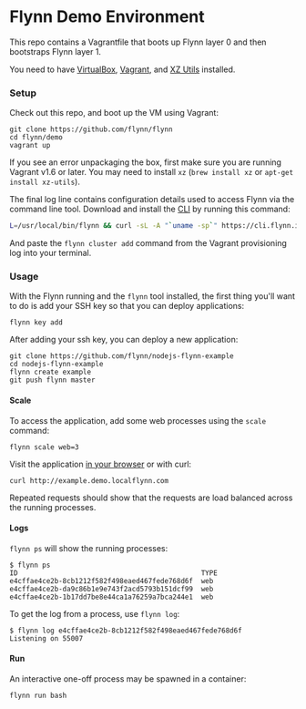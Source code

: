 # Flynn Demo Environment

This repo contains a Vagrantfile that boots up Flynn layer 0 and then bootstraps
Flynn layer 1.

You need to have [VirtualBox](https://www.virtualbox.org/),
[Vagrant](http://www.vagrantup.com/), and [XZ Utils](http://tukaani.org/xz/)
installed.

### Setup

Check out this repo, and boot up the VM using Vagrant:

```text
git clone https://github.com/flynn/flynn
cd flynn/demo
vagrant up
```

If you see an error unpackaging the box, first make sure you are running Vagrant
v1.6 or later. You may need to install `xz` (`brew install xz` or `apt-get
install xz-utils`).

The final log line contains configuration details used to access Flynn via the
command line tool. Download and install the [CLI](/cli) by running this command:

```bash
L=/usr/local/bin/flynn && curl -sL -A "`uname -sp`" https://cli.flynn.io/flynn.gz | zcat >$L && chmod +x $L
```

And paste the `flynn cluster add` command from the Vagrant provisioning log into
your terminal.

### Usage

With the Flynn running and the `flynn` tool installed, the first thing you'll
want to do is add your SSH key so that you can deploy applications:

```text
flynn key add
```

After adding your ssh key, you can deploy a new application:

```text
git clone https://github.com/flynn/nodejs-flynn-example
cd nodejs-flynn-example
flynn create example
git push flynn master
```

#### Scale

To access the application, add some web processes using the `scale`
command:

```text
flynn scale web=3
```

Visit the application [in your browser](http://example.demo.localflynn.com) or with curl:

```text
curl http://example.demo.localflynn.com
```

Repeated requests should show that the requests are load balanced across the
running processes.

#### Logs

`flynn ps` will show the running processes:

```text
$ flynn ps
ID                                             TYPE
e4cffae4ce2b-8cb1212f582f498eaed467fede768d6f  web
e4cffae4ce2b-da9c86b1e9e743f2acd5793b151dcf99  web
e4cffae4ce2b-1b17dd7be8e44ca1a76259a7bca244e1  web
```

To get the log from a process, use `flynn log`:

```text
$ flynn log e4cffae4ce2b-8cb1212f582f498eaed467fede768d6f
Listening on 55007
```

#### Run

An interactive one-off process may be spawned in a container:

```text
flynn run bash
```
